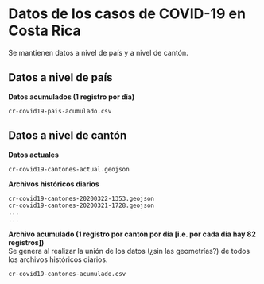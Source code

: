 # Datos de los casos de COVID-19 en Costa Rica
Se mantienen datos a nivel de país y a nivel de cantón.

## Datos a nivel de país
**Datos acumulados (1 registro por día)**  
```
cr-covid19-pais-acumulado.csv
```

## Datos a nivel de cantón
**Datos actuales**  
```
cr-covid19-cantones-actual.geojson
```

**Archivos históricos diarios**
```
cr-covid19-cantones-20200322-1353.geojson
cr-covid19-cantones-20200321-1728.geojson
...
...
```

**Archivo acumulado (1 registro por cantón por día [i.e. por cada día hay 82 registros])**  
Se genera al realizar la unión de los datos (¿sin las geometrías?) de todos los archivos históricos diarios.
```
cr-covid19-cantones-acumulado.csv
```
